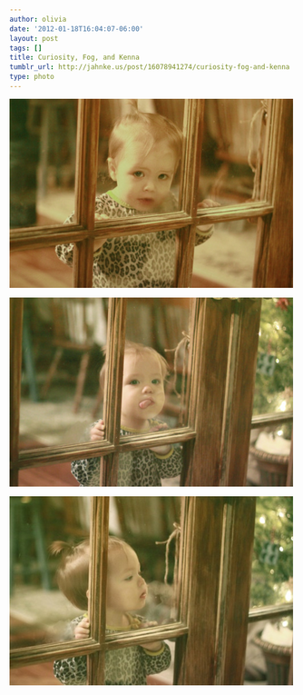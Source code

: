```yaml
---
author: olivia
date: '2012-01-18T16:04:07-06:00'
layout: post
tags: []
title: Curiosity, Fog, and Kenna
tumblr_url: http://jahnke.us/post/16078941274/curiosity-fog-and-kenna
type: photo
---
```


![](/media/tumblr_ly0l7iOfSb1qfd5w2.jpg)

![](/media/tumblr_ly0l8oXlyU1qfd5w2.jpg)

![](/media/tumblr_ly0lak112f1qfd5w2.jpg)
